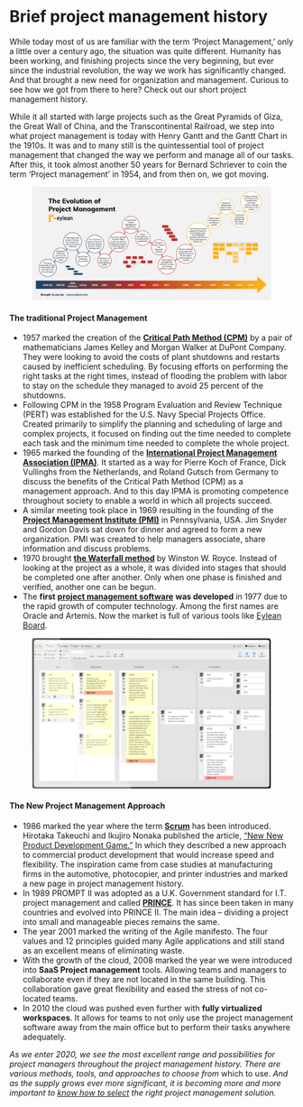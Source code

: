 # Brief project management history

While today most of us are familiar with the term ‘Project Management,’ only a little over a century ago, the situation was quite different. Humanity has been working, and finishing projects since the very beginning, but ever since the industrial revolution, the way we work has significantly changed. And that brought a new need for organization and management. Curious to see how we got from there to here? Check out our short project management history.

While it all started with large projects such as the Great Pyramids of Giza, the Great Wall of China, and the Transcontinental Railroad, we step into what project management is today with Henry Gantt and the Gantt Chart in the 1910s. It was and to many still is the quintessential tool of project management that changed the way we perform and manage all of our tasks. After this, it took almost another 50 years for Bernard Schriever to coin the term ‘Project management’ in 1954, and from then on, we got moving.



<figure><img src="../../.gitbook/assets/PM-History-2.png" alt=""><figcaption></figcaption></figure>

#### The traditional Project Management

* 1957 marked the creation of the [**Critical Path Method (CPM)**](https://web.archive.org/web/20230327071910/https://yourbusiness.azcentral.com/history-critical-path-method-24351.html) by a pair of mathematicians James Kelley and Morgan Walker at DuPont Company. They were looking to avoid the costs of plant shutdowns and restarts caused by inefficient scheduling. By focusing efforts on performing the right tasks at the right times, instead of flooding the problem with labor to stay on the schedule they managed to avoid 25 percent of the shutdowns.
* Following CPM in the 1958 Program Evaluation and Review Technique (PERT) was established for the U.S. Navy Special Projects Office. Created primarily to simplify the planning and scheduling of large and complex projects, it focused on finding out the time needed to complete each task and the minimum time needed to complete the whole project.
* 1965 marked the founding of the [**International Project Management Association (IPMA)**](https://web.archive.org/web/20230327071910/https://www.ipma.world/about-us/ipma-international/history-of-ipma/). It started as a way for Pierre Koch of France, Dick Vullinghs from the Netherlands, and Roland Gutsch from Germany to discuss the benefits of the Critical Path Method (CPM) as a management approach. And to this day IPMA is promoting competence throughout society to enable a world in which all projects succeed.
* A similar meeting took place in 1969 resulting in the founding of the [**Project Management Institute (PMI)**](https://web.archive.org/web/20230327071910/https://www.pmi.org/about/learn-about-pmi/founders) in Pennsylvania, USA. Jim Snyder and Gordon Davis sat down for dinner and agreed to form a new organization. PMI was created to help managers associate, share information and discuss problems.
* 1970 brought [**the Waterfall method**](https://web.archive.org/web/20230327071910/https://en.wikipedia.org/wiki/Waterfall_model) by Winston W. Royce. Instead of looking at the project as a whole, it was divided into stages that should be completed one after another. Only when one phase is finished and verified, another one can be begun.
* The **first** [**project management software**](https://web.archive.org/web/20230327071910/http://www.eylean.com/) **was developed** in 1977 due to the rapid growth of computer technology. Among the first names are Oracle and Artemis. Now the market is full of various tools like [Eylean Board](https://web.archive.org/web/20230327071910/https://www.eylean.com/).

<figure><img src="../../.gitbook/assets/Eylean_kanban_preview.png" alt=""><figcaption></figcaption></figure>

#### The New Project Management Approach

* 1986 marked the year where the term [**Scrum**](https://web.archive.org/web/20230327071910/https://medium.com/@warren2lynch/the-brief-of-history-of-scrum-15efb73b4701) has been introduced. Hirotaka Takeuchi and Ikujiro Nonaka published the article, [“New New Product Development Game.”](https://web.archive.org/web/20230327071910/https://cb.hbsp.harvard.edu/cbmp/product/86116-PDF-ENG) In which they described a new approach to commercial product development that would increase speed and flexibility. The inspiration came from case studies at manufacturing firms in the automotive, photocopier, and printer industries and marked a new page in project management history.
* In 1989 PROMPT II was adopted as a U.K. Government standard for I.T. project management and called [**PRINCE**](https://web.archive.org/web/20230327071910/https://en.wikipedia.org/wiki/PRINCE2). It has since been taken in many countries and evolved into PRINCE II. The main idea – dividing a project into small and manageable pieces remains the same.
* The year 2001 marked the writing of the Agile manifesto. The four values and 12 principles guided many Agile applications and still stand as an excellent means of eliminating waste.
* With the growth of the cloud, 2008 marked the year we were introduced into **SaaS Project management** tools. Allowing teams and managers to collaborate even if they are not located in the same building. This collaboration gave great flexibility and eased the stress of not co-located teams.
* In 2010 the cloud was pushed even further with **fully virtualized workspaces**. It allows for teams to not only use the project management software away from the main office but to perform their tasks anywhere adequately.

_As we enter 2020, we see the most excellent range and possibilities for project managers throughout the project management history. There are various methods, tools, and approaches to choose from_ which to use. _And as the supply grows ever more significant, it is becoming more and more important to_ [_know how to select_](https://web.archive.org/web/20230327071910/https://www.eylean.com/blog/2018/10/choose-the-right-project-management-tool/) _the right project management solution._
